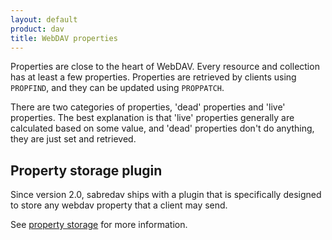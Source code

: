 ```yaml
---
layout: default
product: dav
title: WebDAV properties
---
```


Properties are close to the heart of WebDAV. Every resource and collection
has at least a few properties. Properties are retrieved by clients using
`PROPFIND`, and they can be updated using `PROPPATCH`.

There are two categories of properties, 'dead' properties and 'live'
properties. The best explanation is that 'live' properties generally are
calculated based on some value, and 'dead' properties don't do anything, they
are just set and retrieved.

Property storage plugin
-----------------------

Since version 2.0, sabredav ships with a plugin that is specifically
designed to store any webdav property that a client may send.

See [property storage][1] for more information.


[1]: /dav/property-storage/
